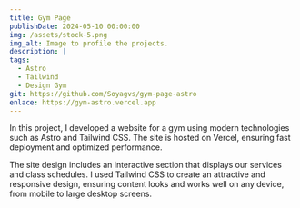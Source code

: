 ```yaml
---
title: Gym Page
publishDate: 2024-05-10 00:00:00
img: /assets/stock-5.png
img_alt: Image to profile the projects.
description: |
tags:
  - Astro
  - Tailwind
  - Design Gym
git: https://github.com/Soyagvs/gym-page-astro
enlace: https://gym-astro.vercel.app
---
```

In this project, I developed a website for a gym using modern technologies such as Astro and Tailwind CSS. The site is hosted on Vercel, ensuring fast deployment and optimized performance.

The site design includes an interactive section that displays our services and class schedules. I used Tailwind CSS to create an attractive and responsive design, ensuring content looks and works well on any device, from mobile to large desktop screens.